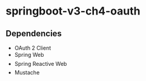 # springboot-v3-ch4-oauth

## Dependencies

- OAuth 2 Client
- Spring Web
- Spring Reactive Web
- Mustache

## 